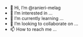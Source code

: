 - 👋 Hi, I’m @ranieri-melag
- 👀 I’m interested in ...
- 🌱 I’m currently learning ...
- 💞️ I’m looking to collaborate on ...
- 📫 How to reach me ...

<!---
ranieri-melag/ranieri-melag is a ✨ special ✨ repository because its `README.md` (this file) appears on your GitHub profile.
You can click the Preview link to take a look at your changes.
--->
